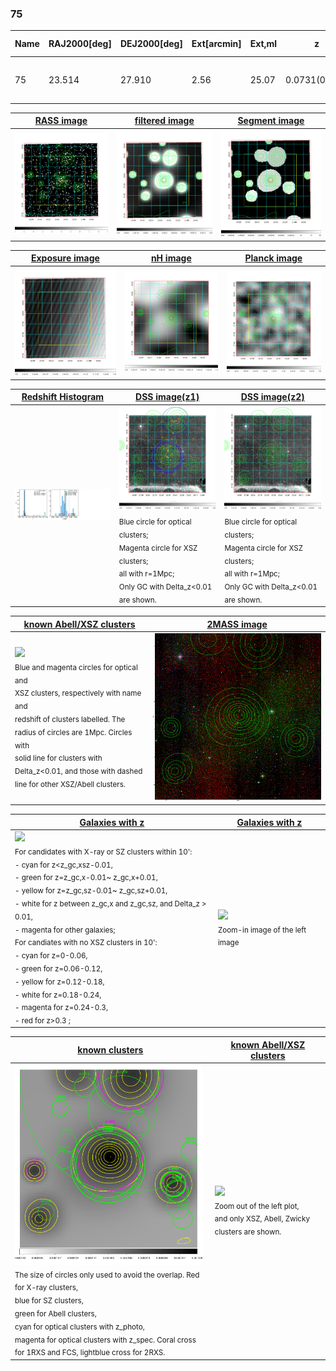 <div STYLE="page-break-after: always;"></div>

### 75

|Name|RAJ2000[deg]|DEJ2000[deg] |Ext[arcmin]| Ext,ml | z | z_src| C|GC(XSZ,Delta_z<0.01)| GC(OPT,Delta_z<0.01)|GC| R_sig[arcmin] | R500[arcmin] | R500[Mpc]| CRsig[c/s] | CR500[c/s] |L500[1E44 erg/s]|F500[1E-12 erg/s/cm^2]| M500[1E14 Msun]|Tx[keV]|Cnt_sig|Beta|Rc[arcmin]|Comment|Alias|
|---|---|---|---|---|---|------|---|--------|---------|----------|---|---|---|---|---|---|---|---|---|---|---|---|---|---|
|75| 23.514| 27.910| 2.56| 25.07| 0.0731(0.005)| z1, z_xsz| B| F20, SPI| N, RM, W| F20, N, SPI, W| 6.850| 8.192| 0.684| 0.087(0.031)| 0.090(0.032)| 0.196(0.041)| 1.503(0.311)| 0.97(0.10)| 2.15(0.14)| 33.5| 0.866(-0.139+0.095)| 3.963(-0.890+0.732)| -| t103|

|[RASS image](../image/75/75_img.pdf)|[filtered image](../image/75/75_fil.pdf)|[Segment image](../image/75/75_seg.pdf)|
|-------------------|--------------------|-------------------|
| <img src="../image/75/75_img.png" width="300">  | <img src="../image/75/75_fil.png" width="300">   | <img src="../image/75/75_seg.png" width="300">  |

|[Exposure image](../image/75/75_mex.pdf)| [nH image](../image/75/75_nh.pdf)| [Planck image](../image/75/75_p.pdf)|
|-------------------|--------------------|-------------------|
|<img src="../image/75/75_mex.png" width="300">   | <img src="../image/75/75_nh.png" width="300">    | <img src="../image/75/75_p.png" width="300"> |

|[Redshift Histogram](../image/75/75_zg.pdf) | [DSS image(z1)](../image/75/75_dss_z1.pdf)      |  [DSS image(z2)](../image/75/75_dss_z2.pdf)    |
|-------------------|--------------------|-------------------|
|<img src="../image/75/75_zg.png" width="300"> |<img src="../image/75/75_dss_z1.png" width="300"> <sub><br>Blue circle for optical clusters; <br>Magenta circle for XSZ clusters; <br>all with r=1Mpc; <br>Only GC with Delta_z<0.01 are shown. </sub>| <img src="../image/75/75_dss_z2.png" width="300"><sub><br>Blue circle for optical clusters; <br>Magenta circle for XSZ clusters; <br>all with r=1Mpc; <br>Only GC with Delta_z<0.01 are shown. </sub> |

|[known Abell/XSZ clusters](../image/75/75_m.pdf) | [2MASS image](../image/75/75_2mass.pdf)      |
|-------------------|-------------------|
|<img src=../image/75/75_m.png width="300"> <br><sub>Blue and magenta circles for optical and <br>XSZ clusters, respectively with name and <br>redshift of clusters labelled. The <br>radius of circles are 1Mpc. Circles with <br>solid line for clusters with <br>Delta_z<0.01, and those with dashed <br>line for other XSZ/Abell clusters.        </sub>|<img src="../image/75/75_2mass.png" width="300">  |

|[Galaxies with z](../image/75/75_opt_ned.pdf) |[Galaxies with z](../image/75/75_opt_ned_zoom.pdf) |
|-------------------|-------------------|
| <img src=../image/75/75_opt_ned.png width="300"> <br><sub> For candidates with X-ray or SZ clusters within 10': <br> - cyan for z<z_gc,xsz-0.01, <br> - green for z=z_gc,x-0.01~ z_gc,x+0.01, <br> - yellow for z=z_gc,sz-0.01~ z_gc,sz+0.01, <br> - white for z between z_gc,x and z_gc,sz, and Delta_z > 0.01, <br> - magenta for other galaxies; <br>For candiates with no XSZ clusters in 10': <br> - cyan for z=0-0.06, <br> - green for z=0.06-0.12, <br> - yellow for z=0.12-0.18, <br> - white for z=0.18-0.24, <br> - magenta for z=0.24-0.3, <br> - red for z>0.3 ;  </sub>|<img src=../image/75/75_opt_ned_zoom.png width="300">  <br><sub> Zoom-in image of the left image</sub>|

|[known clusters](../image/75/75_gc.pdf) |[known Abell/XSZ clusters](../image/75/75_gc_large.pdf) |
|-------------------|-------------------|
| <img src=../image/75/75_gc.png width="300"> <br><sub> The size of circles only used to avoid the overlap. Red for X-ray clusters, <br> blue for SZ clusters, <br> green for Abell clusters, <br> cyan for optical clusters with z_photo, <br> magenta for optical clusters with z_spec. Coral cross for 1RXS and FCS, lightblue cross for 2RXS. </sub>|<img src=../image/75/75_gc_large.png width="300"> <br><sub> Zoom out of the left plot, <br> and only XSZ, Abell, Zwicky clusters are shown. </sub> |



